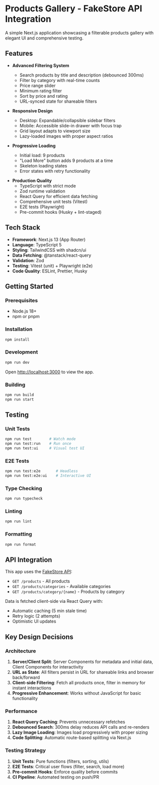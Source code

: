 # Products Gallery - FakeStore API Integration

A simple Next.js application showcasing a filterable products gallery with elegant UI and comprehensive testing.

## Features

- **Advanced Filtering System**
  - Search products by title and description (debounced 300ms)
  - Filter by category with real-time counts
  - Price range slider
  - Minimum rating filter
  - Sort by price and rating
  - URL-synced state for shareable filters

- **Responsive Design**
  - Desktop: Expandable/collapsible sidebar filters
  - Mobile: Accessible slide-in drawer with focus trap
  - Grid layout adapts to viewport size
  - Lazy-loaded images with proper aspect ratios

- **Progressive Loading**
  - Initial load: 9 products
  - "Load More" button adds 9 products at a time
  - Skeleton loading states
  - Error states with retry functionality

<!-- - **Accessibility**
  - Keyboard navigation support
  - WCAG AA color contrast
  - Proper ARIA labels and roles
  - Focus management in modal/drawer
  - ESC key to close drawer -->

- **Production Quality**
  - TypeScript with strict mode
  - Zod runtime validation
  - React Query for efficient data fetching
  - Comprehensive unit tests (Vitest)
  - E2E tests (Playwright)
  - Pre-commit hooks (Husky + lint-staged)
  <!-- - CI/CD ready (GitHub Actions) -->

## Tech Stack

- **Framework**: Next.js 13 (App Router)
- **Language**: TypeScript 5
- **Styling**: TailwindCSS with shadcn/ui
- **Data Fetching**: @tanstack/react-query
- **Validation**: Zod
- **Testing**: Vitest (unit) + Playwright (e2e)
- **Code Quality**: ESLint, Prettier, Husky

<!-- ## Project Structure

```
/app
  /products
    page.tsx                 # Server component with metadata
    ProductsClient.tsx       # Client component with filters & grid
/components
  Header.tsx                 # Navigation header
  /products
    ControlsBar.tsx          # Search, filter toggle, sort
    SidebarFilters.tsx       # Category, price, rating filters
    ProductGrid.tsx          # Responsive product grid
    ProductCard.tsx          # Individual product card
    LoadMore.tsx             # Pagination button
    Drawer.tsx               # Accessible mobile filter drawer
    SkeletonCard.tsx         # Loading skeletons
    EmptyState.tsx           # No results message
    ErrorState.tsx           # Error with retry
  /providers
    QueryProvider.tsx        # React Query setup
/hooks
  useProductsQuery.ts        # React Query hooks
  useFilterState.ts          # URL-synced filter state
/lib
  api.ts                     # API fetchers with Zod validation
  types.ts                   # TypeScript types
  filters.ts                 # Pure filter functions
  utils.ts                   # Utility functions
/tests
  filters.test.ts            # Unit tests for filters
  utils.test.ts              # Unit tests for utils
  /e2e
    products.spec.ts         # Playwright e2e tests
``` -->

## Getting Started

### Prerequisites

- Node.js 18+
- npm or pnpm

### Installation

```bash
npm install
```

### Development

```bash
npm run dev
```

Open [http://localhost:3000](http://localhost:3000) to view the app.

### Building

```bash
npm run build
npm run start
```

## Testing

### Unit Tests

```bash
npm run test        # Watch mode
npm run test:run    # Run once
npm run test:ui     # Visual test UI
```

### E2E Tests

```bash
npm run test:e2e       # Headless
npm run test:e2e:ui    # Interactive UI
```

### Type Checking

```bash
npm run typecheck
```

### Linting

```bash
npm run lint
```

### Formatting

```bash
npm run format
```

## API Integration

This app uses the [FakeStore API](https://fakestoreapi.com/):

- `GET /products` - All products
- `GET /products/categories` - Available categories
- `GET /products/category/{name}` - Products by category

Data is fetched client-side via React Query with:

- Automatic caching (5 min stale time)
- Retry logic (2 attempts)
- Optimistic UI updates

## Key Design Decisions

### Architecture

1. **Server/Client Split**: Server Components for metadata and initial data, Client Components for interactivity
2. **URL as State**: All filters persist in URL for shareable links and browser back/forward
3. **Client-side Filtering**: Fetch all products once, filter in memory for instant interactions
4. **Progressive Enhancement**: Works without JavaScript for basic functionality

### Performance

1. **React Query Caching**: Prevents unnecessary refetches
2. **Debounced Search**: 300ms delay reduces API calls and re-renders
3. **Lazy Image Loading**: Images load progressively with proper sizing
4. **Code Splitting**: Automatic route-based splitting via Next.js

<!-- ### Accessibility

1. **Keyboard Navigation**: All controls accessible via keyboard
2. **Focus Trapping**: Drawer captures focus and returns to trigger on close
3. **ARIA Labels**: Proper labeling for screen readers
4. **Color Contrast**: WCAG AA compliant -->

### Testing Strategy

1. **Unit Tests**: Pure functions (filters, sorting, utils)
2. **E2E Tests**: Critical user flows (filter, search, load more)
3. **Pre-commit Hooks**: Enforce quality before commits
4. **CI Pipeline**: Automated testing on push/PR

<!-- ## CI/CD

GitHub Actions workflow runs on push/PR:

1. Install dependencies
2. Type checking
3. Linting
4. Unit tests
5. Build

See `.github/workflows/ci.yml` for configuration. -->

<!-- ## Browser Support

- Chrome/Edge (latest)
- Firefox (latest)
- Safari (latest)
- Mobile browsers (iOS Safari, Chrome Mobile) -->

<!-- ## Future Enhancements

- [ ]  -->

<!-- ## License

MIT -->

<!-- ## Acknowledgments

- [FakeStore API](https://fakestoreapi.com/) for product data
- [shadcn/ui](https://ui.shadcn.com/) for UI components
- [TailwindCSS](https://tailwindcss.com/) for styling -->
